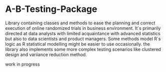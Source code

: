 # A-B-Testing-Package

Library containing classes and methods to ease the planning and correct execution of online randomized trials in business environment. It´s primarily directed at data analysts with limited acquaintance with advanced statistics but also to data scientists and product managers. Some methods model R´s logic as R statistical modelling might be easier to use occasionally. the library also implements some more complex testing scenarios like clustered design and variiance reduction method.

work in progress
